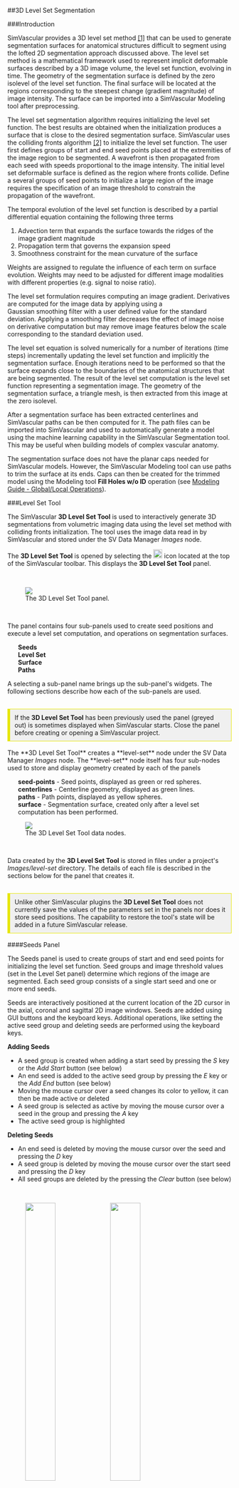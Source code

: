 ##3D Level Set Segmentation

###Introduction

SimVascular provides a 3D level set method <a href="#ref-1">[1]</a> that can be used to generate segmentation surfaces for anatomical structures
difficult to segment using the lofted 2D segmentation approach discussed above. The level set method is a mathematical framework
used to represent implicit deformable surfaces described by a 3D image volume, the level set function, evolving in time. The geometry
of the segmentation surface is defined by the zero isolevel of the level set function. The final surface will be located at the
regions corresponding to the steepest change (gradient magnitude) of image intensity. The surface can be imported into a SimVascular
Modeling tool after preprocessing.

The level set segmentation algorithm requires initializing the level set function. The best results are obtained when the
initialization produces a surface that is close to the desired segmentation surface. SimVascular uses the colliding fronts
algorithm <a href="#ref-2">[2]</a> to initialize the level set function. The user first defines groups of start and end
seed points placed at the extremities of the image region to be segmented. A wavefront is then propagated from each seed with
speeds proportional to the image intensity. The initial level set deformable surface is defined as the region where fronts collide.
Define a several groups of seed points to initialize a large region of the image requires the specification of an image threshold to
constrain the propagation of the wavefront.

The temporal evolution of the level set function is described by a partial differential equation containing the following three terms

<ol>
   <li> Advection term that expands the surface towards the ridges of the image gradient magnitude

   <li> Propagation term that governs the expansion speed

   <li> Smoothness constraint for the mean curvature of the surface </li>
</ol>

Weights are assigned to regulate the influence of each term on surface evolution. Weights may need to be adjusted for different image modalities
with different properties (e.g. signal to noise ratio).

The level set formulation requires computing an image gradient. Derivatives are computed for the image data by applying using a  
Gaussian smoothing filter with a user defined value for the standard deviation. Applying a smoothing filter decreases the effect of
image noise on derivative computation but may remove image features below the scale corresponding to the standard deviation used.

The level set equation is solved numerically for a number of iterations (time steps) incrementally updating the level set function and implicitly
the segmentation surface. Enough iterations need to be performed so that the surface expands close to the boundaries of the anatomical structures
that are being segmented. The result of the level set computation is the level set function representing a segmentation image. The geometry
of the segmentation surface, a triangle mesh, is then extracted from this image at the zero isolevel.

After a segmentation surface has been extracted centerlines and SimVascular paths can be then computed for it. The path files can be
imported into SimVascular and used to automatically generate a model using the machine learning capability in the SimVascular Segmentation
tool. This may be useful when building models of complex vascular anatomy.

The segmentation surface does not have the planar caps needed for SimVascular models. However, the SimVascular Modeling tool can use paths
to trim the surface at its ends. Caps can then be created for the trimmed model using the Modeling tool <b>Fill Holes w/o ID</b> operation
(see <a href="http://simvascular.github.io/docsModelGuide.html#modelingEditingPolyData">Modeling Guide - Global/Local Operations</a>).

<!-- ====================================== Level Set Tool ================================= -->

###Level Set Tool

The SimVascular **3D Level Set Tool** is used to interactively generate 3D segmentations from volumetric imaging data using the
level set method with colliding fronts initialization. The tool uses the image data read in by SimVascular and stored under the
SV Data Manager <i>Images</i> node.

The **3D Level Set Tool** is opened by selecting the
<img src="/documentation/modeling/imgs/3d-level-set/level-set-icon.png" width="20" height="20"> icon located at the top of the
SimVascular toolbar. This displays the **3D Level Set Tool** panel.

<br>
<figure>
<img class="svImg svImgSm" src="/documentation/modeling/imgs/3d-level-set/seeds-panel.png">
  <figcaption class="svCaption"> The 3D Level Set Tool panel. </figcaption>
</figure>
<br>

The panel contains four sub-panels used to create seed positions and execute a level set computation, and operations on segmentation surfaces.

<ul style="list-style-type:none;">
  <li> <b> Seeds </b> </li>
  <li> <b> Level Set </b> </li>
  <li> <b> Surface </b> </li>
  <li> <b> Paths </b> </li>
</ul>

A selecting a sub-panel name brings up the sub-panel's widgets. The following sections describe how each of the sub-panels are used.

<br>
<div style="background-color: #F0F0F0; padding: 10px; border: 1px solid #e6e600; border-left: 6px solid #e6e600">
If the <b>3D Level Set Tool</b> has been previously used the panel (greyed out) is sometimes displayed when SimVascular starts. 
Close the panel before creating or opening a SimVascular project.
</div>

<br>
The **3D Level Set Tool** creates a **level-set** node under the SV Data Manager <i>Images</i> node. The **level-set** node
itself has four sub-nodes used to store and display geometry created by each of the panels

<ul style="list-style-type:none;">
  <li> <b>seed-points</b> - Seed points, displayed as green or red spheres. </li>
  <li> <b>centerlines</b> - Centerline geometry, displayed as green lines. </li>
  <li> <b>paths</b> - Path points, displayed as yellow spheres. </li>
  <li> <b>surface</b> - Segmentation surface, created only after a level set computation has been performed. </li>
</ul>

<figure>
<img class="svImg svImgSm" src="/documentation/modeling/imgs/3d-level-set/data-manager-panel.png">
  <figcaption class="svCaption"> The 3D Level Set Tool data nodes. </figcaption>
</figure>
<br>

Data created by the <b>3D Level Set Tool</b> is stored in files under a project's <i>Images/level-set</i> directory.
The details of each file is described in the sections below for the panel that creates it.

<br>
<div style="background-color: #F0F0F0; padding: 10px; border: 1px solid #e6e600; border-left: 6px solid #e6e600">
Unlike other SimVascular plugins the <b>3D Level Set Tool</b> does not currently save the values of the parameters set in the
panels nor does it store seed positions. The capability to restore the tool's state will be added in a future SimVascular release.
</div>

<!-- ====================================== Seeds Panel  ================================= -->

<br>
####Seeds Panel

The Seeds panel is used to create groups of start and end seed points for initializing the level set function. Seed groups and
image threshold values (set in the Level Set panel) determine which regions of the image are segmented. Each seed group consists
of a single start seed and one or more end seeds.

Seeds are interactively positioned at the current location of the 2D cursor in the axial, coronal and sagittal 2D image windows.
Seeds are added using GUI buttons and the keyboard keys. Additional operations, like setting the active seed group and deleting seeds
are performed using the keyboard keys.

<b> Adding Seeds </b>

<ul>
  <li> A seed group is created when adding a start seed by pressing the <i>S</i> key or the <i>Add Start</i> button (see below)  </li>
  <li> An end seed is added to the active seed group by pressing the <i>E</i> key or the <i>Add End</i> button (see below)  </li>
  <li> Moving the mouse cursor over a seed changes its color to yellow, it can then be made active or deleted </li>
  <li> A seed group is selected as active by moving the mouse cursor over a seed in the group and pressing the <i>A</i> key </li>
  <li> The active seed group is highlighted 
</ul>

<b> Deleting Seeds </b>

<ul>
  <li> An end seed is deleted by moving the mouse cursor over the seed and pressing the <i>D</i> key </li>
  <li> A seed group is deleted by moving the mouse cursor over the start seed and pressing the <i>D</i> key </li>
  <li> All seed groups are deleted by the pressing the <i>Clear</i> button (see below)  </li> 
</ul>

<br>
<figure>
  <img src="/documentation/modeling/imgs/3d-level-set/seeds-panel-1a.png" style="float: left; width: 40%; margin-right: 5%; margin-bottom: 0.5em;">
  <img src="/documentation/modeling/imgs/3d-level-set/seeds-panel-1b.png" style="float: left; width: 40%; margin-right: 1%; margin-bottom: 0.5em;">
  <p style="clear: both;">
  <figcaption> <i>Adding a start seed displayed as a green sphere (left) and an end seed displayed as a red sphere (right) at the 2D window crosshairs.  </i></figcaption>
</figure>
<br>

<br>
<img src="/documentation/modeling/imgs/3d-level-set/seeds-panel.png" style="float: left; width: 30%; margin-right: 1%; margin-bottom: 0.5em;">

<i>Size</i> - The size of the spheres used to display seeds. The value is a multiple of the image voxel size.

<i>Add Start</i> - Add a start seed at the location of the 2D crosshairs. A start seed can also be added by pressing the S key.

<i>Add End</i> - Add an end seed at the location of the 2D crosshairs. An end seed can also be added by pressing the E key.

<i>Clear</i> - Clear all seed groups.

<p style="clear: both;">


<!-- ====================================== Level Set Panel  ================================= -->
<br>
####Level Set Panel

The Level Set panel is used to set parameters for and execute the level set computation. Weights can be set that regulate the influence of
each term in the level set equation. The higher the weight the more influence it will have on its property during the temporal evolution
of the level set function.

When the level set computation has completed the segmentation surface is displayed in the graphics window.
The segmentation surface geometry is stored in a file named <i>surface.vtp</i> in the project's <i>Images/level-set</i> directory.

<br>
<img src="/documentation/modeling/imgs/3d-level-set/level-set-panel.png" style="float: left; width: 30%; margin-right: 1%; margin-bottom: 0.5em;">

<i>Upper threshold</i> - The image upper threshold value.

<i>Lower threshold</i> - The image lower threshold value.

<i>Gradient magnitude SD</i> - The standard deviation value used for the Gaussian smoothing filter, measured in the units of image spacing.

<i>Propagation weight</i> - The weight used to regulate the speed of surface expansion.

<i>Advection weight</i> - The weight used to regulate the attraction of the surface towards the ridges of the image gradient magnitude.

<i>Curvature weight</i> - The weight used to regulate the surface mean curvature smoothness constraint.

<i>Number of iterations</i> - The number of iterations to incrementally update (evolve in time) the level set function.

<i>Isosurface level</i> - The isolevel used to extract the segmentation surface from the level set function.

<i>Execute</i> - Start the level set computation.

<p style="clear: both;">

<!-- ====================================== Surface Panel  ================================= -->
<br>
####Surface Panel

The Surface Panel is used to extract centerlines from a segmentation surface using VMTK <a href="#ref-3">[3]</a>.
Seed groups as the source and target points for the extract centerlines computation.
End seeds in the interior of the segmentation surface may cause problems with the extract centerlines computation.
Use the Seeds Panel to delete any interior end seeds and rerun the extract centerlines computation.

When the extract centerlines computation has completed the centerlines are displayed as green lines in the graphics window.
The centerline geometry is stored in a file named <i>centerlines.vtp</i> in the project's <i>Images/level-set</i> directory.

<img src="/documentation/modeling/imgs/3d-level-set/surface-panel.png" style="float: left; width: 30%; margin-right: 1%; margin-bottom: 0.5em;">

<i>Compute Centerlines</i> - Start the extract centerlines computation for the current segmentation surface.

<p style="clear: both;">

<!-- ====================================== Paths Panel  ================================= -->
<br>
####Paths Panel

The Paths Panel is used to extract SimVascular paths from centerlines geometry. Paths are created for the different branches
identified in the centerlines geometry. The number of path points created for each centerline depends on

<ol>
  <li> A multiplicative factor used to create evenly spaced points </li>
  <li> Tangent change tolerance along the centerline; more points are created for a curved centerline </li>
</ol>

When the extract paths computation has completed the paths are displayed as yellow spheres in the graphics window.
The path extracted is stored in a file named <i>path_N.pth</i>, where N = 1 to the number of paths, in the project's
<i>Images/level-set</i> directory. Existing path files are removed before writing the new path files.

<br>
<img src="/documentation/modeling/imgs/3d-level-set/paths-panel.png" style="float: left; width: 30%; margin-right: 1%; margin-bottom: 0.5em;">
<i>Distance multiplier</i> - The multiplicative factor used to sample centerline points for path control points. 
<i>Tangent change</i> - The maximum angle, in degrees, between centerlines tangents used to add a path control point.  
<i>Extract</i> - Extract paths from centerlines. 
<p style="clear: both;">

The centerlines geometry file contains a <i>CenterlineIds</i> data array used identify branches. This array is used to
extract paths, creating a path for each ID in the the array.

<!-- ====================================== Example 1 ================================= -->
<br>
###Example: Creating a Segmentation Surface

This section demonstrates how to create a segmentation surface using the <b>3D Level Set Tool</b>.

<b>Step 1 - Create a SimVascular project</b> <br>
Create a SimVascular project and read in the demo-image.vti image data file from the SimVascular <b>Demo Project</b>.

<figure>
<img class="svImg svImgXl" src="/documentation/modeling/imgs/3d-level-set/example-1/fig-1.png">
</figure>

<br>
<b>Step 2 - Open the 3D Level Set Tool</b> <br>
Select the
<img src="/documentation/modeling/imgs/3d-level-set/level-set-icon.png" width="20" height="20"> icon located at the top of the
SimVascular toolbar to open the **3D Level Set Tool** panel. Select the <i>Seeds</i> sub-panel.
<figure>
<img class="svImg svImgXl" src="/documentation/modeling/imgs/3d-level-set/example-1/fig-2.png">
</figure>

<br>
<b>Step 3 - Create a start seed at the top of the aorta</b> <br>
Move the crosshairs in the 2D Sagittal window to the top of the aorta, then move the crosshairs in the 2D Axial window to
the center of the aorta. Press the <i>S</i> key to create a start seed; it is displayed as a green sphere.
<figure>
<img class="svImg svImgXl" src="/documentation/modeling/imgs/3d-level-set/example-1/fig-3.png">
</figure>

<br>
<b>Step 4 - Create end seeds for the left and right iliacs</b> <br>
Move the crosshairs in the 2D Sagittal window down until the iliac arteries can be seen in the 2D Axial window. Move the crosshairs 
in the 2D Axial window to the center of the left iliac and press the <i>E</i> key to create an end seed.  
Move the crosshairs in the 2D Axial window to the center of the right iliac and press the <i>E</i> key to create another end seed.
The end seeds are displayed as a red spheres.
<figure>
<img class="svImg svImgXl" src="/documentation/modeling/imgs/3d-level-set/example-1/fig-4.png">
</figure>

<br>
<b>Step 5 - Set level set parameters and start the level set computation </b> <br>
Select the <i>Level Set</i> sub-panel. Set the <i>Upper threshold</i> value to 240.0 and the <i>Lower threshold</i> value to 60.0.
Press the <i>Execute</i> button to start the level set computation. The segmentation surface is displayed as a 
grey triangular mesh.
<figure>
<img class="svImg svImgXl" src="/documentation/modeling/imgs/3d-level-set/example-1/fig-5.png">
</figure>

<br>
<b>Step 6 - Extract centerlines from the segmentation surface </b> <br>
Select the <i>Surface</i> sub-panel. Press the <i>Compute Centerlines</i> button to start the extract centerlines computation. 
Switch to the <i>Big 3D</i> view and set the opacity of the segmentation surface to 0.5 and its color to orange. The centerlines
are displayed as green lines.
<figure>
<img class="svImg svImgXl" src="/documentation/modeling/imgs/3d-level-set/example-1/fig-6.png">
</figure>

<br>
<b>Step 7 - Extract SimVascular paths from centerlines geometry </b> <br>
Select the <i>Paths</i> sub-panel. Press the <i>Extract</i> button to extract paths from the centerlines geometry. Change the
segmentation surface color to white and zoom in a bit to see the path points displayed as yellow spheres.
<figure>
<img class="svImg svImgXl" src="/documentation/modeling/imgs/3d-level-set/example-1/fig-7.png">
</figure>

<br>
<b>Step 8 - Save data</b> <br>
Save the project. There will now be four files under the <i>Images/level-set</i> directory
<ul>
  <li> surface.vtp - The segmentation surface </li>
  <li> centerlines.vtp - The centerlines geometry </li>
  <li> path_1.pth, path_2.pth - The path files extracted from the centerlines geometry. </li>
<div>
  <ul>
    <li> path_1.pth - The path from the start of the aorta to the end of the right iliac</li>
    <li> path_2.pth - The path from the iliac branch to the end of the left iliac</li>
  </ul>
</div>
</ul>

Two path files are created because the centerlines geometry <i>CenterlineIds</i> data array, used identify
branches and paths, contains two IDs.

<figure>
  <img src="/documentation/modeling/imgs/3d-level-set/example-1/fig-8.png" style="float: left; width: 30%; margin-right: 5%; margin-bottom: 0.5em;">
  <p style="clear: both;">
  <figcaption> <i> Centerlines geometry color mapped with CenterlineIds showing two IDs, 0 and 1. </i></figcaption>
</figure>
<br>

<!-- ====================================== References ================================= -->

<br>
### References
<a id="ref-1"> [1] Osher, S.J. and Fedkiw, R.P., **Level Set Methods and Dynamic Implicit Surfaces**, Springer-Verlag (2002) </a>

<a id="ref-2"> [2] Antiga, L., Piccinelli, M., Botti, L. et al., **An image-based modeling framework for patient-specific computational hemodynamics**, Med Biol Eng Comput 46, 1097 (2008) </a>

<a id="ref-3"> [3] <a href="http://www.vmtk.org/tutorials/Centerlines.html">VMTK Centerlines Tutorial</a>
